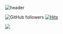 ![header](https://capsule-render.vercel.app/api?type=Rect&color=auto&height=300&section=header&text=hello👋&fontSize=90)

![GitHub followers](https://img.shields.io/github/followers/okdoittttt?style=social)  [![Hits](https://hits.seeyoufarm.com/api/count/incr/badge.svg?url=https%3A%2F%2Fgithub.com%2Fgjbae1212%2Fhit-counter)](https://hits.seeyoufarm.com)         

<!-- [![Top Langs](https://github-readme-stats.vercel.app/api/top-langs/?username=anuraghazra)](https://github.com/okdoittttt) -->
<img src="https://img.shields.io/badge/html5-E34F26?style=for-the-badge&logo=html5&logoColor=white">
<!--
**okdoittttt/okdoittttt** is a ✨ _special_ ✨ repository because its `README.md` (this file) appears on your GitHub profile.

Here are some ideas to get you started:

- 🔭 I’m currently working on ...
- 🌱 I’m currently learning ...
- 👯 I’m looking to collaborate on ...
- 🤔 I’m looking for help with ...
- 💬 Ask me about ...
- 📫 How to reach me: ...
- 😄 Pronouns: ...
- ⚡ Fun fact: ...
-->

